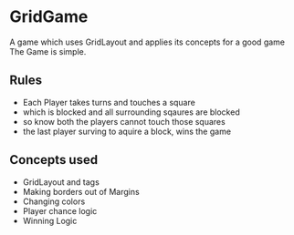 # GridGame
A game which uses GridLayout and applies its concepts for a good game
The Game is simple.

## Rules
+ Each Player takes turns and touches a square
+ which is blocked and all surrounding sqaures are blocked
+ so know both the players cannot touch those squares 
+ the last player surving to aquire a block, wins the game

## Concepts used
+ GridLayout and tags
+ Making borders out of Margins
+ Changing colors
+ Player chance logic
+ Winning Logic

